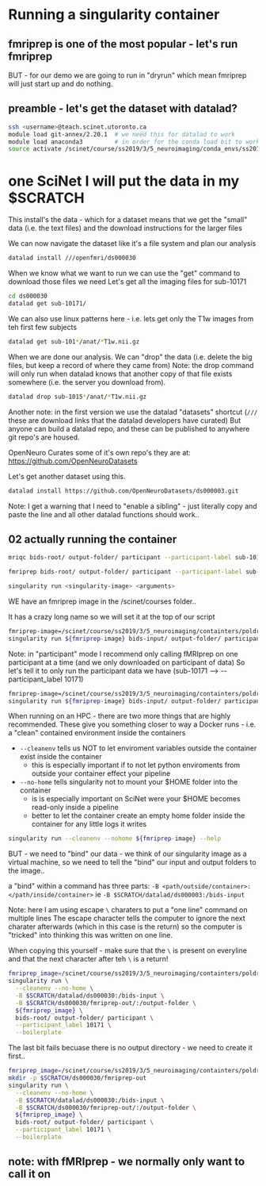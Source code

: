 # Running a singularity container

## fmriprep is one of the most popular - let's run fmriprep

BUT - for our demo we are going to run in "dryrun" which mean fmriprep will just start up and do nothing.

## preamble - let's get the dataset with datalad?

```sh
ssh <username>@teach.scinet.utoronto.ca
module load git-annex/2.20.1  # we need this for datalad to work
module load anaconda3         # in order for the conda load bit to work
source activate /scinet/course/ss2019/3/5_neuroimaging/conda_envs/ss2019_dm_ni

```

# one SciNet I will put the data in my $SCRATCH

This install's the data - which for a dataset means that we get the "small" data (i.e. the text files)
and the download instructions for the larger files

We can now navigate the dataset like it's a file system and plan our analysis

```sh
datalad install ///openfmri/ds000030
```
When we know what we want to run we can use the "get" command to download those files we need
Let's get all the imaging files for sub-10171

```sh
cd ds000030
datalad get sub-10171/
```

We can also use linux patterns here - i.e. lets get only the T1w images from teh first few subjects
```sh
datalad get sub-101*/anat/*T1w.nii.gz
```

When we are done our analysis. We can "drop" the data (i.e. delete the big files, but keep a record of where they came from)
Note: the drop command will only run when datalad knows that another copy of that file exists somewhere (i.e. the server you download from).

```sh
datalad drop sub-1015*/anat/*T1w.nii.gz
```

Another note: in the first version we use the datalad "datasets" shortcut (`///` these are download links that the datalad developers have curated)
But anyone can build a datalad repo, and these can be published to anywhere git repo's are housed.

OpenNeuro Curates some of it's own repo's they are at:
https://github.com/OpenNeuroDatasets

Let's get another dataset using this.

```sh
datalad install https://github.com/OpenNeuroDatasets/ds000003.git
```

Note: I get a warning that I need to "enable a sibling" - just literally copy and paste the line and all other datalad functions should work..

## 02 actually running the container

```sh
mriqc bids-root/ output-folder/ participant --participant-label sub-10171
```

```sh
fmriprep bids-root/ output-folder/ participant --participant-label sub-10171 -w work/
```

```sh
singularity run <singularity-image> <arguments>
```

WE have an fmriprep image in the /scinet/courses folder..

It has a crazy long name so we will set it at the top of our script

```sh
fmriprep-image=/scinet/course/ss2019/3/5_neuroimaging/containters/poldracklab_fmriprep_1.3.2-2019-03-18-573e99cc5d39.simg
singularity run ${fmriprep-image} bids-input/ output-folder/ participant
```

Note: in "participant" mode I recommend only calling fMRIprep on one participant at a time (and we only downloaded on participant of data)
So let's tell it to only run the participant data we have
(sub-10171 --> --participant_label 10171)
```sh
fmriprep-image=/scinet/course/ss2019/3/5_neuroimaging/containters/poldracklab_fmriprep_1.3.2-2019-03-18-573e99cc5d39.simg
singularity run ${fmriprep-image} bids-input/ output-folder/ participant --participant_label 10171
```

When running on an HPC - there are two more things that are highly recommended. These give you something closer to way a
Docker runs - i.e. a "clean" contained environment inside the containers

+ `--cleanenv` tells us NOT to let enviroment variables outside the container exist inside the container
    + this is especially important if to not let python enviroments from outside your container effect your pipeline
+ `--no-home` tells singularity not to mount your $HOME folder into the container
    + is is especially important on SciNet were your $HOME becomes read-only inside a pipeline
    + better to let the container create an empty home folder inside the container for any little logs it writes

```sh
singularity run --cleanenv --nohome ${fmriprep-image} --help
```

BUT - we need to "bind" our data  - we think of our singularity image as a virtual machine, so we need to tell the "bind" our input and output folders to the image..

a "bind" within a command has three parts:
  `-B <path/outside/container>:</path/inside/container>`
  ie `-B $SCRATCH/datalad/ds000003:/bids-input`

Note: here I am using escape `\` charaters to put a "one line" command on multiple lines
The escape character tells the computer to ignore the next charater afterwards (which in this case is the return) so the computer is "tricked" into thinking this was written on one line.

When copying this yourself - make sure that the `\` is present on everyline and that the next character after teh `\` is a return!



```sh
fmriprep_image=/scinet/course/ss2019/3/5_neuroimaging/containters/poldracklab_fmriprep_1.3.2-2019-03-18-573e99cc5d39.simg
singularity run \
  --cleanenv --no-home \
  -B $SCRATCH/datalad/ds000030:/bids-input \
  -B $SCRATCH/ds000030/fmriprep-out/:/output-folder \
  ${fmriprep_image} \
  bids-root/ output-folder/ participant \
  --participant_label 10171 \
  --boilerplate
```

The last bit fails becuase there is no output directory - we need to create it first..

```sh
fmriprep_image=/scinet/course/ss2019/3/5_neuroimaging/containters/poldracklab_fmriprep_1.3.2-2019-03-18-573e99cc5d39.simg
mkdir -p $SCRATCH/ds000030/fmriprep-out
singularity run \
  --cleanenv --no-home \
  -B $SCRATCH/datalad/ds000030:/bids-input \
  -B $SCRATCH/ds000030/fmriprep-out/:/output-folder \
  ${fmriprep_image} \
  bids-root/ output-folder/ participant \
  --participant_label 10171 \
  --boilerplate
```
## note: with fMRIprep - we normally only want to call it on
